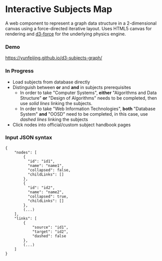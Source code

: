 # Interactive Subjects Map

A web component to represent a graph data structure in a 2-dimensional canvas using a force-directed iterative layout.
Uses HTML5 canvas for rendering and [d3-force](https://github.com/d3/d3-force) for the underlying physics engine.

### Demo

<https://yunfeijing.github.io/d3-subjects-graph/>



### In Progress

- Load subjects from database directly
- Distinguish between **or** and **and** in subjects prerequisites 
  - In order to take "Computer Systems", **either** "Algorithms and Data Structure" **or** "Design of Algorithms" needs to be completed, then use *solid lines* linking the subjects. 
  - In order to take "Web Information Technologies", **both** "Database System" **and** "OOSD" need to be completed, in this case, use *dashed lines* linking the subjects
- Click nodes into official/custom subject handbook pages



### Input JSON syntax
```
{
    "nodes": [
        {
          "id": "id1",
          "name": "name1",
          "collapsed": false,
          "childLinks": []
        },
        {
          "id": "id2",
          "name": "name2",
          "collapsed": true,
          "childLinks": []
        },
        (...)
    ],
    "links": [
        {
            "source": "id1",
            "target": "id2",
            "dashed": false
        },
        (...)
    ]
}
```

